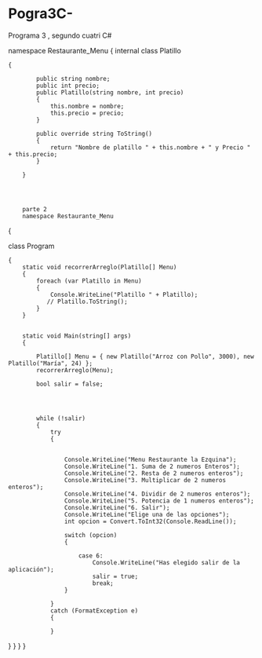 # Pogra3C-
Programa 3 , segundo cuatri C#

namespace Restaurante_Menu
{
    internal class Platillo

    {
       
            public string nombre;
            public int precio;
            public Platillo(string nombre, int precio)
            {
                this.nombre = nombre;
                this.precio = precio;
            }

            public override string ToString()
            {
                return "Nombre de platillo " + this.nombre + " y Precio " + this.precio;
            }
           
        }
        
        
        
        
        parte 2
        namespace Restaurante_Menu
{
 


class Program

    {
        static void recorrerArreglo(Platillo[] Menu)
        {
            foreach (var Platillo in Menu)
            {
                Console.WriteLine("Platillo " + Platillo);
               // Platillo.ToString();
            }
        }


        static void Main(string[] args)
        {

            Platillo[] Menu = { new Platillo("Arroz con Pollo", 3000), new Platillo("María", 24) };
            recorrerArreglo(Menu);

            bool salir = false;




            while (!salir)
            {
                try
                {


                    Console.WriteLine("Menu Restaurante la Ezquina");
                    Console.WriteLine("1. Suma de 2 numeros Enteros");
                    Console.WriteLine("2. Resta de 2 numeros enteros");
                    Console.WriteLine("3. Multiplicar de 2 numeros enteros");
                    Console.WriteLine("4. Dividir de 2 numeros enteros");
                    Console.WriteLine("5. Potencia de 1 numeros enteros");
                    Console.WriteLine("6. Salir");
                    Console.WriteLine("Elige una de las opciones");
                    int opcion = Convert.ToInt32(Console.ReadLine());

                    switch (opcion)
                    {

                        case 6:
                            Console.WriteLine("Has elegido salir de la aplicación");
                            salir = true;
                            break;
                    }
                     
                }
                catch (FormatException e)
                {

                }
}
        }
    }
}

